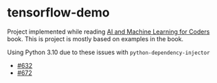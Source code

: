 # tensorflow-demo

Project implemented while reading [
AI and Machine Learning for Coders](https://learning.oreilly.com/library/view/ai-and-machine/9781492078180/) book. This is project is mostly based on examples in the book.

Using Python 3.10 due to these issues with `python-dependency-injector`
 * [#632](https://github.com/ets-labs/python-dependency-injector/issues/632)
 * [#672](https://github.com/ets-labs/python-dependency-injector/issues/672)
